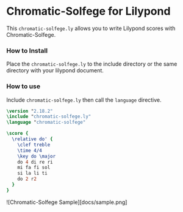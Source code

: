 Chromatic-Solfege for Lilypond
===============================

This `chromatic-solfege.ly` allows you to write Lilypond scores with Chromatic-Solfege. 

### How to Install

Place the `chromatic-solfege.ly` to the include directory or the same directory
with your lilypond document.

### How to use

Include `chromatic-solfege.ly` then call the `language` directive.

```lilypond
\version "2.18.2"
\include "chromatic-solfege.ly"
\language "chromatic-solfege"

\score {
  \relative do' {
    \clef treble
    \time 4/4
    \key do \major
    do 4 di re ri
    mi fa fi sol
    si la li ti
    do 2 r2
  } 
}
```

![Chromatic-Solfege Sample][docs/sample.png]


